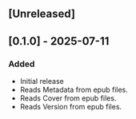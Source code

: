## [Unreleased]

## [0.1.0] - 2025-07-11

### Added
- Initial release
- Reads Metadata from epub files.
- Reads Cover from epub files.
- Reads Version from epub files.
